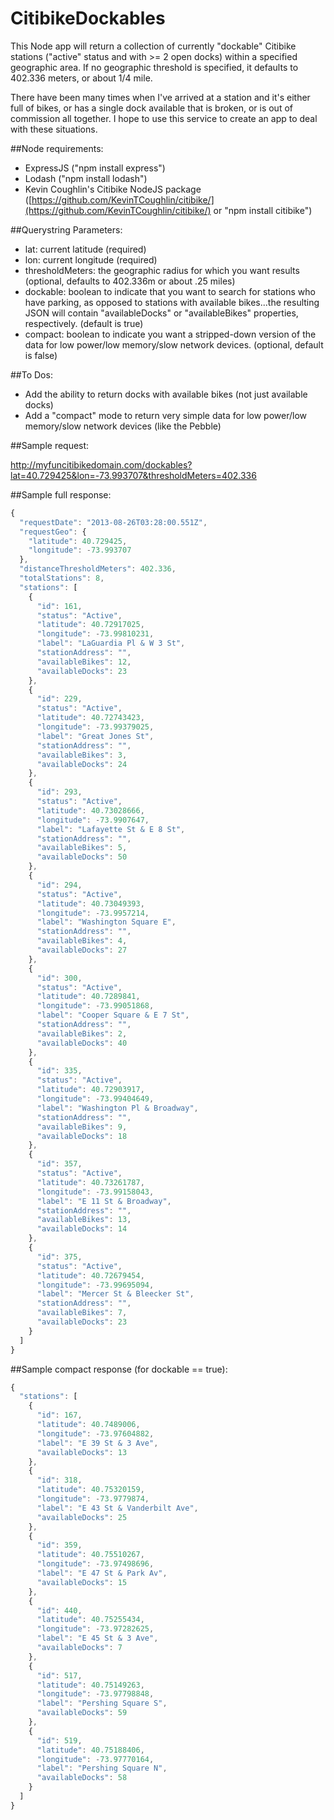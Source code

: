 CitibikeDockables
=================

This Node app will return a collection of currently "dockable" Citibike stations ("active" status and with >= 2 open docks) within a specified geographic area.  If no geographic threshold is specified, it defaults to 402.336 meters, or about 1/4 mile.

There have been many times when I've arrived at a station and it's either full of bikes, or has a single dock available that is broken, or is out of commission all together.  I hope to use this service to create an app to deal with these situations.

##Node requirements:

- ExpressJS ("npm install express")
- Lodash ("npm install lodash")
- Kevin Coughlin's Citibike NodeJS package ([https://github.com/KevinTCoughlin/citibike/](https://github.com/KevinTCoughlin/citibike/) or "npm install citibike")

##Querystring Parameters:
- lat: current latitude (required)
- lon: current longitude (required)
- thresholdMeters: the geographic radius for which you want results (optional, defaults to 402.336m or about .25 miles)  
- dockable: boolean to indicate that you want to search for stations who have parking, as opposed to stations with available bikes...the resulting JSON will contain "availableDocks" or "availableBikes" properties, respectively. (default is true)
- compact: boolean to indicate you want a stripped-down version of the data for low power/low memory/slow network devices. (optional, default is false)

##To Dos:
- Add the ability to return docks with available bikes (not just available docks)
- Add a "compact" mode to return very simple data for low power/low memory/slow network devices (like the Pebble)

##Sample request:

http://myfuncitibikedomain.com/dockables?lat=40.729425&lon=-73.993707&thresholdMeters=402.336

##Sample full response:

```javascript
{
  "requestDate": "2013-08-26T03:28:00.551Z",
  "requestGeo": {
    "latitude": 40.729425,
    "longitude": -73.993707
  },
  "distanceThresholdMeters": 402.336,
  "totalStations": 8,
  "stations": [
    {
      "id": 161,
      "status": "Active",
      "latitude": 40.72917025,
      "longitude": -73.99810231,
      "label": "LaGuardia Pl & W 3 St",
      "stationAddress": "",
      "availableBikes": 12,
      "availableDocks": 23
    },
    {
      "id": 229,
      "status": "Active",
      "latitude": 40.72743423,
      "longitude": -73.99379025,
      "label": "Great Jones St",
      "stationAddress": "",
      "availableBikes": 3,
      "availableDocks": 24
    },
    {
      "id": 293,
      "status": "Active",
      "latitude": 40.73028666,
      "longitude": -73.9907647,
      "label": "Lafayette St & E 8 St",
      "stationAddress": "",
      "availableBikes": 5,
      "availableDocks": 50
    },
    {
      "id": 294,
      "status": "Active",
      "latitude": 40.73049393,
      "longitude": -73.9957214,
      "label": "Washington Square E",
      "stationAddress": "",
      "availableBikes": 4,
      "availableDocks": 27
    },
    {
      "id": 300,
      "status": "Active",
      "latitude": 40.7289841,
      "longitude": -73.99051868,
      "label": "Cooper Square & E 7 St",
      "stationAddress": "",
      "availableBikes": 2,
      "availableDocks": 40
    },
    {
      "id": 335,
      "status": "Active",
      "latitude": 40.72903917,
      "longitude": -73.99404649,
      "label": "Washington Pl & Broadway",
      "stationAddress": "",
      "availableBikes": 9,
      "availableDocks": 18
    },
    {
      "id": 357,
      "status": "Active",
      "latitude": 40.73261787,
      "longitude": -73.99158043,
      "label": "E 11 St & Broadway",
      "stationAddress": "",
      "availableBikes": 13,
      "availableDocks": 14
    },
    {
      "id": 375,
      "status": "Active",
      "latitude": 40.72679454,
      "longitude": -73.99695094,
      "label": "Mercer St & Bleecker St",
      "stationAddress": "",
      "availableBikes": 7,
      "availableDocks": 23
    }
  ]
}
```

##Sample compact response (for dockable == true):
```javascript
{
  "stations": [
    {
      "id": 167,
      "latitude": 40.7489006,
      "longitude": -73.97604882,
      "label": "E 39 St & 3 Ave",
      "availableDocks": 13
    },
    {
      "id": 318,
      "latitude": 40.75320159,
      "longitude": -73.9779874,
      "label": "E 43 St & Vanderbilt Ave",
      "availableDocks": 25
    },
    {
      "id": 359,
      "latitude": 40.75510267,
      "longitude": -73.97498696,
      "label": "E 47 St & Park Av",
      "availableDocks": 15
    },
    {
      "id": 440,
      "latitude": 40.75255434,
      "longitude": -73.97282625,
      "label": "E 45 St & 3 Ave",
      "availableDocks": 7
    },
    {
      "id": 517,
      "latitude": 40.75149263,
      "longitude": -73.97798848,
      "label": "Pershing Square S",
      "availableDocks": 59
    },
    {
      "id": 519,
      "latitude": 40.75188406,
      "longitude": -73.97770164,
      "label": "Pershing Square N",
      "availableDocks": 58
    }
  ]
}
```
